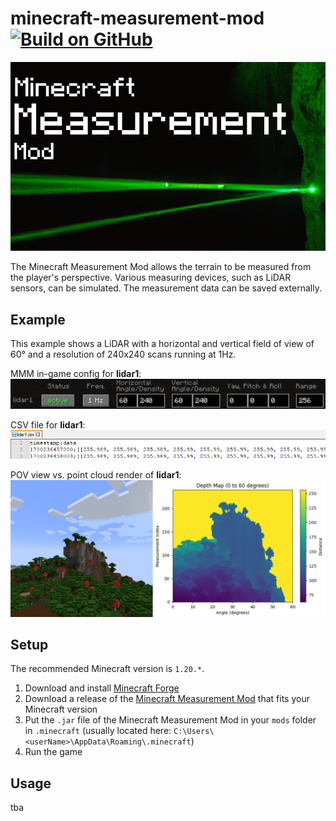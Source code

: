 ﻿# minecraft-measurement-mod [![Build on GitHub](https://github.com/BaderTim/minecraft-measurement-mod/actions/workflows/gradle.yml/badge.svg?branch=main)](https://github.com/BaderTim/minecraft-measurement-mod/actions/workflows/gradle.yml)
![Logo](./src/main/resources/assets/mmm/textures/mmm_logo.png)

The Minecraft Measurement Mod allows the terrain to be measured from the player's perspective. Various measuring devices, such as LiDAR sensors, can be simulated. The measurement data can be saved externally.

## Example
This example shows a LiDAR with a horizontal and vertical field of view of 60° and a resolution of 240x240 scans running at 1Hz.

MMM in-game config for **lidar1**:
![LiDAR 60x60](./media/60x60_lidar.png)

CSV file for **lidar1**:
![LiDAR 60x60 Raw Data](./media/60x60_lidar_save.png)

POV view vs. point cloud render of **lidar1**:
![LiDAR 60x60 Result](./media/60x60_lidar_res.png)


## Setup
The recommended Minecraft version is `1.20.*`.
1. Download and install [Minecraft Forge](https://files.minecraftforge.net/net/minecraftforge/forge/)
2. Download a release of the [Minecraft Measurement Mod](https://github.com/BaderTim/minecraft-measurement-mod/releases) that fits your Minecraft version
3. Put the `.jar` file of the Minecraft Measurement Mod in your `mods` folder in `.minecraft` (usually located here: `C:\Users\<userName>\AppData\Roaming\.minecraft`)
4. Run the game

## Usage
tba

